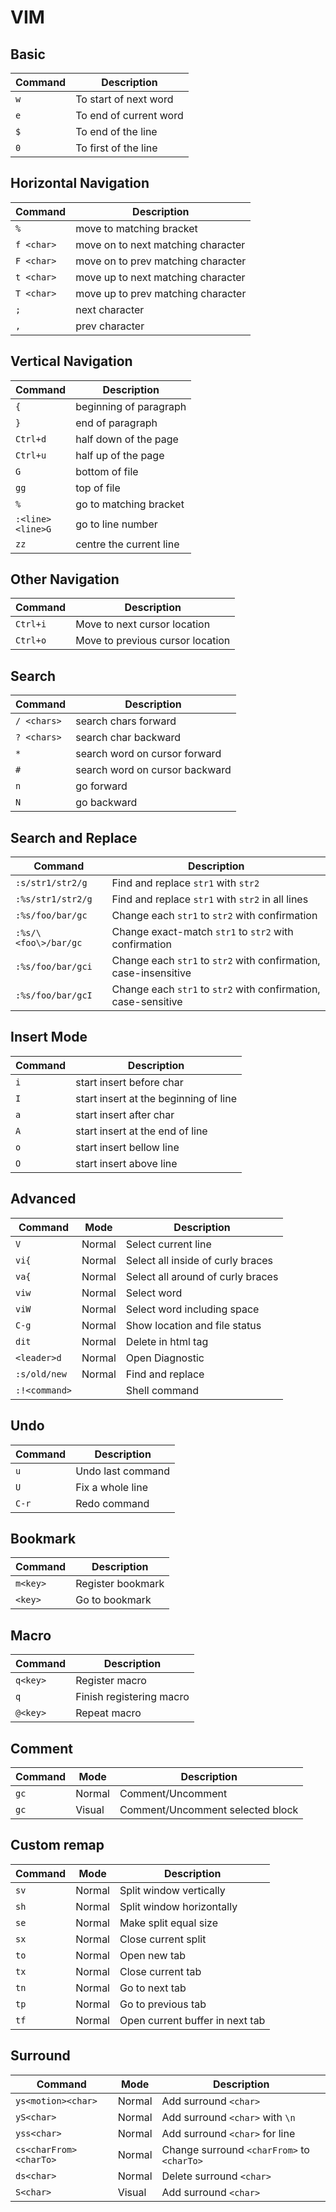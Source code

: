 # VIM

## Basic

| Command | Description            |
| ------- | ---------------------- |
| `w`     | To start of next word  |
| `e`     | To end of current word |
| `$`     | To end of the line     |
| `0`     | To first of the line   |

## Horizontal Navigation

| Command        | Description                        |
| ---------- | ---------------------------------- |
| `%`        | move to matching bracket           |
| `f <char>` | move on to next matching character |
| `F <char>` | move on to prev matching character |
| `t <char>` | move up to next matching character |
| `T <char>` | move up to prev matching character |
| `;`        | next character                     |
| `,`        | prev character                     |

## Vertical Navigation

| Command                | Description             |
| ---------------------- | ----------------------- |
| `{`                    | beginning of paragraph  |
| `}`                    | end of paragraph        |
| `Ctrl+d`               | half down of the page   |
| `Ctrl+u`               | half up of the page     |
| `G`                    | bottom of file          |
| `gg`                   | top of file             |
| `%`                    | go to matching bracket  |
| `:<line>`<br>`<line>G` | go to line number       |
| `zz`                   | centre the current line |

## Other Navigation

| Command  | Description                      |
| -------- | -------------------------------- |
| `Ctrl+i` | Move to next cursor location     |
| `Ctrl+o` | Move to previous cursor location |

## Search

| Command     | Description                    |
| ----------- | ------------------------------ |
| `/ <chars>` | search chars forward           |
| `? <chars>` | search char backward           |
| `*`         | search word on cursor forward  |
| `#`         | search word on cursor backward |
| `n`         | go forward                     |
| `N`         | go backward                    |
## Search and Replace
| Command              | Description                                                      |
| -------------------- | ---------------------------------------------------------------- |
| `:s/str1/str2/g`     | Find and replace `str1` with `str2`                              |
| `:%s/str1/str2/g`    | Find and replace `str1` with `str2` in all lines                 |
| `:%s/foo/bar/gc`     | Change each `str1` to `str2` with confirmation                   |
| `:%s/\<foo\>/bar/gc` | Change exact-match `str1` to `str2` with confirmation            |
| `:%s/foo/bar/gci`    | Change each `str1` to `str2` with confirmation, case-insensitive |
| `:%s/foo/bar/gcI`    | Change each `str1` to `str2` with confirmation, case-sensitive   |
## Insert Mode

| Command | Description                           |
| --- | ------------------------------------- |
| `i` | start insert before char              |
| `I` | start insert at the beginning of line |
| `a` | start insert after char               |
| `A` | start insert at the end of line       |
| `o` | start insert bellow line              |
| `O` | start insert above line               |

## Advanced

| Command       | Mode   | Description                       |
| ------------- | ------ | --------------------------------- |
| `V`           | Normal | Select current line               |
| `vi{`         | Normal | Select all inside of curly braces |
| `va{`         | Normal | Select all around of curly braces |
| `viw`         | Normal | Select word                       |
| `viW`         | Normal | Select word including space       |
| `C-g`         | Normal | Show location and file status     |
| `dit`         | Normal | Delete in html tag                |
| `<leader>d`   | Normal | Open Diagnostic                   |
| `:s/old/new`  | Normal | Find and replace                  |
| `:!<command>` |        | Shell command                     |

## Undo

| Command | Description       |
| ------- | ----------------- |
| `u`     | Undo last command |
| `U`     | Fix a whole line  |
| `C-r`   | Redo command      |

## Bookmark

| Command  | Description       |
| -------- | ----------------- |
| `m<key>` | Register bookmark |
| `<key>`  | Go to bookmark    |

## Macro

| Command  | Description              |
| -------- | ------------------------ |
| `q<key>` | Register macro           |
| `q`      | Finish registering macro |
| `@<key>` | Repeat macro             |

## Comment
| Command | Mode   | Description                      |
| ------- | ------ | -------------------------------- |
| `gc`    | Normal | Comment/Uncomment                |
| `gc`    | Visual | Comment/Uncomment selected block |

## Custom remap
| Command | Mode   | Description                     |
| ------- | ------ | ------------------------------- |
| `sv`    | Normal | Split window vertically         |
| `sh`    | Normal | Split window horizontally       |
| `se`    | Normal | Make split equal size           |
| `sx`    | Normal | Close current split             |
| `to`    | Normal | Open new tab                    |
| `tx`    | Normal | Close current tab               |
| `tn`    | Normal | Go to next tab                  |
| `tp`    | Normal | Go to previous tab              |
| `tf`    | Normal | Open current buffer in next tab |

## Surround

| Command                | Mode   | Description                                |
| ---------------------- | ------ | ------------------------------------------ |
| `ys<motion><char>`     | Normal | Add surround `<char>`                      |
| `yS<char>`             | Normal | Add surround `<char>` with `\n`            |
| `yss<char>`            | Normal | Add surround `<char>` for line             |
| `cs<charFrom><charTo>` | Normal | Change surround `<charFrom>` to `<charTo>` |
| `ds<char>`             | Normal | Delete surround `<char>`                   |
| `S<char>`              | Visual | Add surround `<char>`                      |
